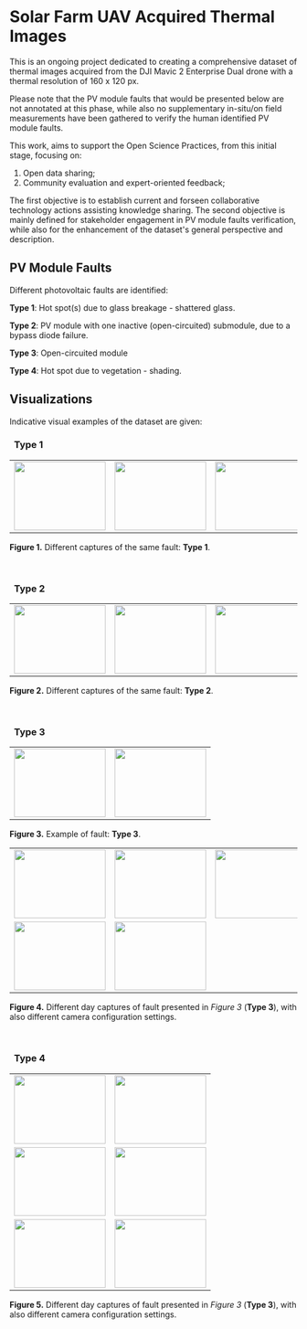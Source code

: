 # Solar Farm UAV Acquired Thermal Images
This is an ongoing project dedicated to creating a comprehensive dataset of thermal images acquired from the DJI Mavic 2 Enterprise Dual drone with a thermal resolution of 160 x 120 px.

Please note that the PV module faults that would be presented below are not annotated
at this phase, while also no supplementary in-situ/on field measurements have been gathered
to verify the human identified PV module faults.

This work, aims to support the Open Science Practices, from this initial stage,
focusing on: 
1) Open data sharing;
2) Community evaluation and expert-oriented feedback;

The first objective is to establish current and forseen collaborative technology actions assisting knowledge sharing. The second objective is mainly
defined for stakeholder engagement in PV module faults verification, while also
for the enhancement of the dataset's general perspective
and description.

## PV Module Faults
Different photovoltaic faults are identified:


__Type 1__: Hot spot(s) due to glass breakage - shattered glass.  

__Type 2__: PV module with one inactive (open-circuited) submodule, due to a bypass diode failure.

__Type 3__: Open-circuited module

__Type 4__: Hot spot due to vegetation - shading.

## Visualizations
Indicative visual examples of the dataset are given:

### &nbsp; __Type 1__
<table class="center">
  <tr class="center">
      <td><img src="https://user-images.githubusercontent.com/80331436/178597276-0f2e3fb3-506e-4fb7-a730-31a9a1f526b9.JPG" width=160 height=120<td>
      <td><img src="https://user-images.githubusercontent.com/80331436/178597293-86052c09-ff4f-41b6-b7a4-3b605ce61f91.JPG" width=160 height=120<td>
      <td><img src="https://user-images.githubusercontent.com/80331436/178598536-49a63760-d1ac-4fc9-a1b1-12d596a18ccc.JPG" width=160 height=120<td>
      <td><img src="https://user-images.githubusercontent.com/80331436/178601659-e6ac7355-cfd0-4824-8dcd-57f0ab6c1d08.JPG" width=160 height=120<td>
      <td><img src="https://user-images.githubusercontent.com/80331436/178601525-947efaf3-6929-462c-9453-ffec1a4edfed.JPG" width=160 height=120<td>
</tr>

</table>

**Figure 1.** Different captures of the same fault: __Type 1__.

&nbsp;
&nbsp;
&nbsp;
&nbsp;
&nbsp;
&nbsp;
&nbsp;
&nbsp;
&nbsp;
&nbsp;

### &nbsp; __Type 2__

<table class="center">
  <tr class="center">
      <td><img src="https://user-images.githubusercontent.com/80331436/178604465-228a8394-bfd1-4ea9-8c5d-73f2ba9952db.JPG" width=160 height=120<td>
      <td><img src="https://user-images.githubusercontent.com/80331436/178604571-7bf948b9-69bb-48c4-9a2c-6e63b1757239.JPG" width=160 height=120<td>
      <td><img src="https://user-images.githubusercontent.com/80331436/178604473-da5c3d2c-766e-47d9-b047-232b67707477.JPG" width=160 height=120<td>
      <td><img src="https://user-images.githubusercontent.com/80331436/178604484-55c23e85-de60-4031-8354-ad7a5076a628.JPG" width=160 height=120<td>
</tr>

</table>

 **Figure 2.** Different captures of the same fault: __Type 2__.

&nbsp;
&nbsp;
&nbsp;
&nbsp;
&nbsp;
&nbsp;
&nbsp;
&nbsp;
&nbsp;
&nbsp;
### &nbsp; __Type 3__

<table class="center">
  <tr class="center">
      <td><img src="https://user-images.githubusercontent.com/80331436/178674372-09507f3c-23d8-4672-8218-52df22bb12ef.JPG" width=160 height=120<td>
      <td><img src="https://user-images.githubusercontent.com/80331436/178674396-6016fb59-0617-44eb-b994-f0bfc229295f.JPG" width=160 height=120<td></tr>

</table>

 **Figure 3.** Example of fault: __Type 3__.

<table class="center">
  <tr class="center">
    <td><img src="https://user-images.githubusercontent.com/80331436/178676139-750c3aea-338d-4f3c-990b-77d92e281571.JPG" width=160 height=120<td>
    <td><img src="https://user-images.githubusercontent.com/80331436/178675393-f918cdeb-eff1-475b-8c3f-e4a23cce4e2f.JPG" width=160 height=120<td>
    <td><img src="https://user-images.githubusercontent.com/80331436/178675452-9d4c03dc-aed4-4f86-b7e6-f14db5f51248.JPG" width=160 height=120<td><tr>
    <td><img src="https://user-images.githubusercontent.com/80331436/178676744-5058fc65-8db9-45e2-9b1c-f0337a5aa123.JPG" width=160 height=120<td>
    <td><img src="https://user-images.githubusercontent.com/80331436/178676776-317dcbf0-a70b-43ab-92ad-5b1af4f846ce.JPG" width=160 height=120<td>

</table>

**Figure 4.** Different day captures of fault presented in _Figure 3_ (__Type 3__), with also different
 camera configuration settings.

&nbsp;
&nbsp;
&nbsp;
&nbsp;
&nbsp;
&nbsp;
&nbsp;
&nbsp;
&nbsp;
&nbsp;
### &nbsp; __Type 4__


<table class="center">
  <tr class="center">
      <td><img src="https://user-images.githubusercontent.com/80331436/178691695-b921e8e0-9e0a-4cb4-b79a-d02a46a70717.JPG" width=160 height=120<td>
      <td><img src="https://user-images.githubusercontent.com/80331436/178688627-52ea422d-4b38-4879-87b1-9fede2896bbe.JPG" width=160 height=120<td></tr>
      <td><img src="https://user-images.githubusercontent.com/80331436/178693274-8ab588d2-f3e4-42f1-9bdd-c955b799c349.JPG" width=160 height=120<td>
      <td><img src="https://user-images.githubusercontent.com/80331436/178699866-c0cb0499-751b-42a0-a76c-0178d566919d.JPG" width=160 height=120<td></tr>
      <td><img src="https://user-images.githubusercontent.com/80331436/178695007-01651b0d-705f-45e6-bdba-81c381accddb.JPG" width=160 height=120<td>
      <td><img src="https://user-images.githubusercontent.com/80331436/178696947-cb1907a8-3db5-4818-85f2-2a63e7b8a83a.JPG" width=160 height=120<td>

</table>

**Figure 5.** Different day captures of fault presented in _Figure 3_ (__Type 3__), with also different
 camera configuration settings.


